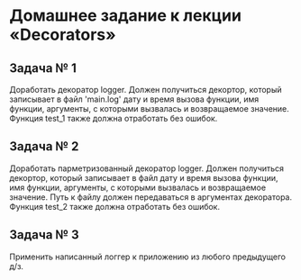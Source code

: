 # Домашнее задание к лекции «Decorators»

## Задача № 1
Доработать декоратор logger. Должен получиться декортор, который записывает в файл 'main.log' дату и время вызова функции, имя функции, аргументы, с которыми вызвалась и возвращаемое значение. Функция test_1 также должна отработать без ошибок.
## Задача № 2
 Доработать парметризованный декоратор logger. Должен получиться декортор, который записывает в файл дату и время вызова функции, имя функции, аргументы, с которыми вызвалась и возвращаемое значение. Путь к файлу должен передаваться в аргументах декоратора. Функция test_2 также должна отработать без ошибок.
## Задача № 3
Применить написанный логгер к приложению из любого предыдущего д/з.
